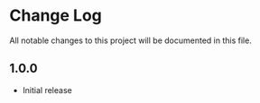 # Change Log
All notable changes to this project will be documented in this file.

## 1.0.0
- Initial release